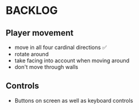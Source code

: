 #  BACKLOG

## Player movement
* move in all four cardinal directions ✅
* rotate around 
* take facing into account when moving around
* don't move through walls

## Controls
* Buttons on screen as well as keyboard controls

